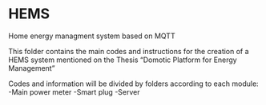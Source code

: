 # HEMS
Home energy managment system based on MQTT

This folder contains the main codes and instructions for the creation of a HEMS system mentioned on the Thesis “Domotic Platform for Energy Management”

Codes and information will be divided by folders according to each module:
-Main power meter
-Smart plug
-Server
